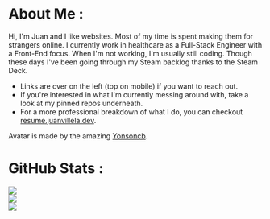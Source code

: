 # About Me :
Hi, I'm Juan and I like websites. Most of my time is spent making them for strangers online. I currently work in healthcare as a Full-Stack Engineer with a Front-End focus. When I'm not working, I'm usually still coding. Though these days I've been going through my Steam backlog thanks to the Steam Deck.

- Links are over on the left (top on mobile) if you want to reach out.
- If you're interested in what I'm currently messing around with, take a look at my pinned repos underneath.
- For a more professional breakdown of what I do, you can checkout [resume.juanvillela.dev](https://resume.juanvillela.dev).

Avatar is made by the amazing [Yonsoncb](https://twitter.com/Yonsoncb).

# GitHub Stats :
![](https://github-readme-stats.vercel.app/api?username=fourjuaneight&theme=bear&hide_border=false&include_all_commits=false&count_private=false)<br/>
![](https://github-readme-streak-stats.herokuapp.com/?user=fourjuaneight&theme=bear&hide_border=false)<br/>
![](https://github-readme-stats.vercel.app/api/top-langs/?username=fourjuaneight&theme=bear&hide_border=false&include_all_commits=false&count_private=false&layout=compact)
